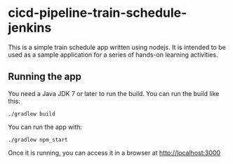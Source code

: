 # cicd-pipeline-train-schedule-jenkins

This is a simple train schedule app written using nodejs. It is intended to be used as a sample application for a series of hands-on learning activities.

## Running the app

You need a Java JDK 7 or later to run the build. You can run the build like this:

    ./gradlew build

You can run the app with: 

    ./gradlew npm_start

Once it is running, you can access it in a browser at [http://localhost:3000](http://localhost:3000)
